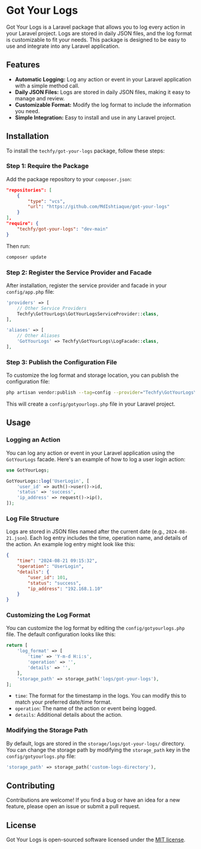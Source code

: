 # Got Your Logs

Got Your Logs is a Laravel package that allows you to log every action in your Laravel project. Logs are stored in daily JSON files, and the log format is customizable to fit your needs. This package is designed to be easy to use and integrate into any Laravel application.

## Features

- **Automatic Logging:** Log any action or event in your Laravel application with a simple method call.
- **Daily JSON Files:** Logs are stored in daily JSON files, making it easy to manage and review.
- **Customizable Format:** Modify the log format to include the information you need.
- **Simple Integration:** Easy to install and use in any Laravel project.

## Installation

To install the `techfy/got-your-logs` package, follow these steps:

### Step 1: Require the Package

Add the package repository to your `composer.json`:

```json
"repositories": [
    {
        "type": "vcs",
        "url": "https://github.com/MdIshtiaque/got-your-logs"
    }
],
"require": {
    "techfy/got-your-logs": "dev-main"
}
```

Then run:

```bash
composer update
```

### Step 2: Register the Service Provider and Facade

After installation, register the service provider and facade in your `config/app.php` file:

```php
'providers' => [
    // Other Service Providers
    Techfy\GotYourLogs\GotYourLogsServiceProvider::class,
],

'aliases' => [
    // Other Aliases
    'GotYourLogs' => Techfy\GotYourLogs\LogFacade::class,
],
```

### Step 3: Publish the Configuration File

To customize the log format and storage location, you can publish the configuration file:

```bash
php artisan vendor:publish --tag=config --provider="Techfy\GotYourLogs\GotYourLogsServiceProvider"
```

This will create a `config/gotyourlogs.php` file in your Laravel project.

## Usage

### Logging an Action

You can log any action or event in your Laravel application using the `GotYourLogs` facade. Here's an example of how to log a user login action:

```php
use GotYourLogs;

GotYourLogs::log('UserLogin', [
    'user_id' => auth()->user()->id,
    'status' => 'success',
    'ip_address' => request()->ip(),
]);
```

### Log File Structure

Logs are stored in JSON files named after the current date (e.g., `2024-08-21.json`). Each log entry includes the time, operation name, and details of the action. An example log entry might look like this:

```json
{
    "time": "2024-08-21 09:15:32",
    "operation": "UserLogin",
    "details": {
        "user_id": 101,
        "status": "success",
        "ip_address": "192.168.1.10"
    }
}
```

### Customizing the Log Format

You can customize the log format by editing the `config/gotyourlogs.php` file. The default configuration looks like this:

```php
return [
    'log_format' => [
        'time' => 'Y-m-d H:i:s',
        'operation' => '',
        'details' => '',
    ],
    'storage_path' => storage_path('logs/got-your-logs'),
];
```

- `time`: The format for the timestamp in the logs. You can modify this to match your preferred date/time format.
- `operation`: The name of the action or event being logged.
- `details`: Additional details about the action.

### Modifying the Storage Path

By default, logs are stored in the `storage/logs/got-your-logs/` directory. You can change the storage path by modifying the `storage_path` key in the `config/gotyourlogs.php` file:

```php
'storage_path' => storage_path('custom-logs-directory'),
```

## Contributing

Contributions are welcome! If you find a bug or have an idea for a new feature, please open an issue or submit a pull request.

## License

Got Your Logs is open-sourced software licensed under the [MIT license](LICENSE).
